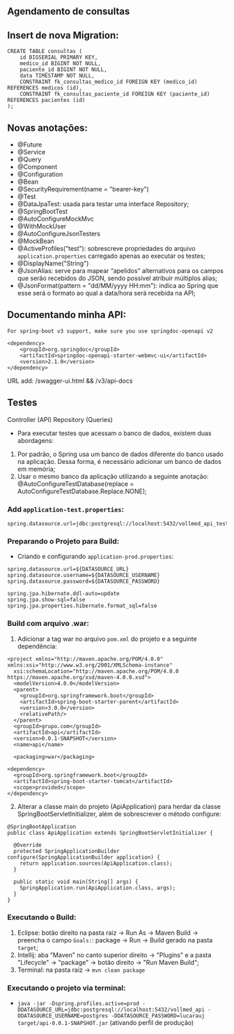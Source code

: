 
## Agendamento de consultas

## Insert de nova Migration:

```
CREATE TABLE consultas (
    id BIGSERIAL PRIMARY KEY,
    medico_id BIGINT NOT NULL,
    paciente_id BIGINT NOT NULL,
    data TIMESTAMP NOT NULL,
    CONSTRAINT fk_consultas_medico_id FOREIGN KEY (medico_id) REFERENCES medicos (id),
    CONSTRAINT fk_consultas_paciente_id FOREIGN KEY (paciente_id) REFERENCES pacientes (id)
);
```

## Novas anotações:

- @Future
- @Service
- @Query
- @Component
- @Configuration
- @Bean
- @SecurityRequirement(name = "bearer-key")
- @Test
- @DataJpaTest: usada para testar uma interface Repository;
- @SpringBootTest
- @AutoConfigureMockMvc
- @WithMockUser
- @AutoConfigureJsonTesters
- @MockBean
- @ActiveProfiles("test"): sobrescreve propriedades do arquivo ```application.properties``` carregado apenas ao executar os testes;
- @DisplayName("String")
- @JsonAlias: serve para mapear “apelidos” alternativos para os campos que serão recebidos do JSON, sendo possível atribuir múltiplos alias;
- @JsonFormat(pattern = "dd/MM/yyyy HH:mm"): indica ao Spring que esse será o formato ao qual a data/hora será recebida na API;

## Documentando minha API:

```For spring-boot v3 support, make sure you use springdoc-openapi v2```

```
<dependency>
	<groupId>org.springdoc</groupId>
	<artifactId>springdoc-openapi-starter-webmvc-ui</artifactId>
	<version>2.1.0</version>
</dependency>
```

URL add: /swagger-ui.html && /v3/api-docs

## Testes

Controller (API)
Repository (Queries)

- Para executar testes que acessam o banco de dados, existem duas abordagens:

1. Por padrão, o Spring usa um banco de dados diferente do banco usado na aplicação. Dessa forma, é necessário adicionar um banco de dados em memória;
2. Usar o mesmo banco da aplicação utilizando a seguinte anotação: @AutoConfigureTestDatabase(replace = AutoConfigureTestDatabase.Replace.NONE);

### Add ```application-test.properties```:

```
spring.datasource.url=jdbc:postgresql://localhost:5432/vollmed_api_test
```

### Preparando o Projeto para Build:

- Criando e configurando ```application-prod.properties```:

```
spring.datasource.url=${DATASOURCE_URL}
spring.datasource.username=${DATASOURCE_USERNAME}
spring.datasource.password=${DATASOURCE_PASSWORD}

spring.jpa.hibernate.ddl-auto=update
spring.jpa.show-sql=false
spring.jpa.properties.hibernate.format_sql=false
```

### Build com arquivo .war:

1. Adicionar a tag <packaging>war</packaging> no arquivo ```pom.xml``` do projeto e a seguinte dependência:

```
<project xmlns="http://maven.apache.org/POM/4.0.0" xmlns:xsi="http://www.w3.org/2001/XMLSchema-instance"
  xsi:schemaLocation="http://maven.apache.org/POM/4.0.0 https://maven.apache.org/xsd/maven-4.0.0.xsd">
  <modelVersion>4.0.0</modelVersion>
  <parent>
    <groupId>org.springframework.boot</groupId>
    <artifactId>spring-boot-starter-parent</artifactId>
    <version>3.0.0</version>
    <relativePath/>
  </parent>
  <groupId>grupo.com</groupId>
  <artifactId>api</artifactId>
  <version>0.0.1-SNAPSHOT</version>
  <name>api</name>

  <packaging>war</packaging>
```
```
<dependency>
  <groupId>org.springframework.boot</groupId>
  <artifactId>spring-boot-starter-tomcat</artifactId>
  <scope>provided</scope>
</dependency>
```

2. Alterar a classe main do projeto (ApiApplication) para herdar da classe SpringBootServletInitializer, além de sobrescrever o método configure:

```
@SpringBootApplication
public class ApiApplication extends SpringBootServletInitializer {

  @Override
  protected SpringApplicationBuilder configure(SpringApplicationBuilder application) {
    return application.sources(ApiApplication.class);
  }

  public static void main(String[] args) {
    SpringApplication.run(ApiApplication.class, args);
  }
}

```

### Executando o Build:

1. Eclipse: botão direito na pasta raiz -> Run As -> Maven Build -> preencha o campo ```Goals:```: package -> Run -> Build gerado na pasta ```target```;
2. Intellij: aba "Maven" no canto superior direito -> "Plugins" e a pasta "Lifecycle" -> "package" -> botão direito -> "Run Maven Build";
3. Terminal: na pasta raiz -> ```mvn clean package```

### Executando o projeto via terminal:

- ```java -jar -Dspring.profiles.active=prod -DDATASOURCE_URL=jdbc:postgresql://localhost:5432/vollmed_api -DDATASOURCE_USERNAME=postgres -DDATASOURCE_PASSWORD=lucarauj target/api-0.0.1-SNAPSHOT.jar``` (ativando perfil de produção)
